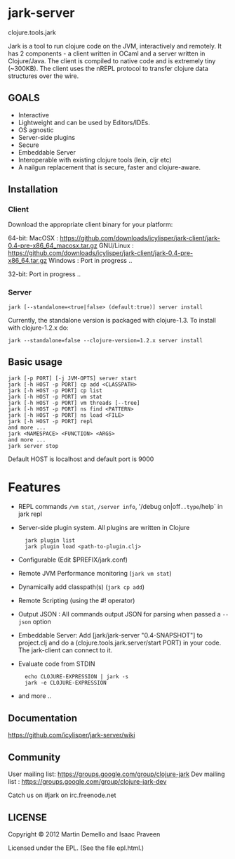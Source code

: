 
# jark-server

clojure.tools.jark

Jark is a tool to run clojure code on the JVM, interactively and remotely.
It has 2 components - a client written in OCaml and a server written in Clojure/Java. The client is compiled to native code and is extremely tiny (~300KB). 
The client uses the nREPL protocol to transfer clojure data structures over the wire. 

## GOALS

* Interactive 
* Lightweight and can be used by Editors/IDEs.
* OS agnostic
* Server-side plugins
* Secure
* Embeddable Server
* Interoperable with existing clojure tools (lein, cljr etc)
* A nailgun replacement that is secure, faster and clojure-aware.

## Installation

### Client

Download the appropriate client binary for your platform:

64-bit:
MacOSX    : https://github.com/downloads/icylisper/jark-client/jark-0.4-pre-x86_64_macosx.tar.gz
GNU/Linux : https://github.com/downloads/icylisper/jark-client/jark-0.4-pre-x86_64.tar.gz
Windows   : Port in progress ..

32-bit:
Port in progress ..

### Server

    jark [--standalone=<true|false> (default:true)] server install 

Currently, the standalone version is packaged with clojure-1.3. To install with clojure-1.2.x do:
           
    jark --standalone=false --clojure-version=1.2.x server install

## Basic usage

    jark [-p PORT] [-j JVM-OPTS] server start
    jark [-h HOST -p PORT] cp add <CLASSPATH>
    jark [-h HOST -p PORT] cp list
    jark [-h HOST -p PORT] vm stat
    jark [-h HOST -p PORT] vm threads [--tree]
    jark [-h HOST -p PORT] ns find <PATTERN>
    jark [-h HOST -p PORT] ns load <FILE>
    jark [-h HOST -p PORT] repl
    and more ...
    jark <NAMESPACE> <FUNCTION> <ARGS>
    and more ...
    jark server stop

Default HOST is localhost and default port is 9000

# Features 

* REPL commands `/vm stat`, `/server info`, '/debug on|off` ..type `/help` in jark repl
* Server-side plugin system. All plugins are written in Clojure
  
        jark plugin list
        jark plugin load <path-to-plugin.clj>

* Configurable (Edit $PREFIX/jark.conf)
* Remote JVM Performance monitoring (`jark vm stat`)
* Dynamically add classpath(s) (`jark cp add`)
* Remote Scripting (using the #! operator)
* Output JSON :
  All commands output JSON for parsing when passed a `--json` option
* Embeddable Server:
  Add [jark/jark-server "0.4-SNAPSHOT"] to project.clj and do a (clojure.tools.jark.server/start PORT) in your code. The jark-client can connect to it.
* Evaluate code from STDIN 
  
        echo CLOJURE-EXPRESSION | jark -s 
        jark -e CLOJURE-EXPRESSION        

* and more ..

## Documentation

https://github.com/icylisper/jark-server/wiki

## Community

User mailing list: https://groups.google.com/group/clojure-jark 
Dev mailing list : https://groups.google.com/group/clojure-jark-dev
    
Catch us on #jark on irc.freenode.net
    
## LICENSE

Copyright © 2012 Martin Demello and Isaac Praveen

Licensed under the EPL. (See the file epl.html.)
